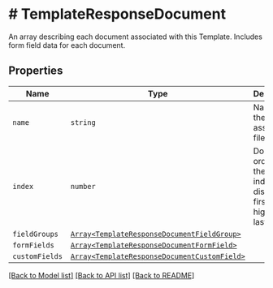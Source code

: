 # # TemplateResponseDocument

An array describing each document associated with this Template. Includes form field data for each document.

## Properties

Name | Type | Description | Notes
------------ | ------------- | ------------- | -------------
| `name` | ```string``` |  Name of the associated file.  |  |
| `index` | ```number``` |  Document ordering, the lowest index is displayed first and the highest last.  |  |
| `fieldGroups` | [```Array<TemplateResponseDocumentFieldGroup>```](TemplateResponseDocumentFieldGroup.md) |    |  |
| `formFields` | [```Array<TemplateResponseDocumentFormField>```](TemplateResponseDocumentFormField.md) |    |  |
| `customFields` | [```Array<TemplateResponseDocumentCustomField>```](TemplateResponseDocumentCustomField.md) |    |  |

[[Back to Model list]](../../README.md#models) [[Back to API list]](../../README.md#endpoints) [[Back to README]](../../README.md)
